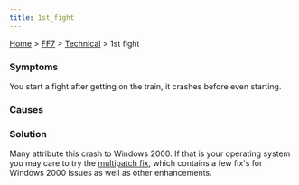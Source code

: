 ```yaml
---
title: 1st_fight
---
```


[Home](../../index.md) > [FF7](../../FF7.md) > [Technical](../Technical.md) > 1st fight

### Symptoms

You start a fight after getting on the train, it crashes before even starting.

### Causes

### Solution

Many attribute this crash to Windows 2000. If that is your operating system you may care to try the [multipatch fix](http://forums.qhimm.com/index.php?topic=4473.0), which contains a few fix's for Windows 2000 issues as well as other enhancements.
